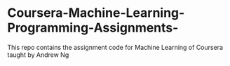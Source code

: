 # Coursera-Machine-Learning-Programming-Assignments-
This repo contains the assignment code for Machine Learning of Coursera taught by Andrew Ng
